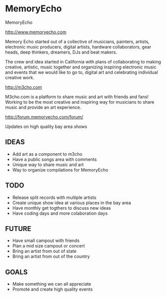 MemoryEcho
==========

MemoryEcho 

http://www.memoryecho.com

Memory Echo started out of a collective of musicians, painters, artists, electronic music producers, digital artists, hardware collaborators, gear heads, deep thinkers, dreamers, DJs and beat makers.

The crew and idea started in California with plans of collaborating to making creative, artistic, music together and organizing inspiring electronic music and events that we would like to go to, digital art and celebrating individual creative work. 

http://m3cho.com

M3cho.com is a platform to share music and art with friends and fans! Working to be the most creative and inspiring way for musicians to share music and provide an art experience. 

http://forum.memoryecho.com/forum/

Updates on high quality bay area shows

## IDEAS
 - Add art as a component to m3cho
 - Have a public songs area with comments
 - Unique way to share music and art
 - Way to organize compilations for MemoryEcho

## TODO
 - Release split records with multiple artists
 - Create unique show idea at various places in the bay area
 - Have monthly get togthers to discuss new ideas
 - Have coding days and more colaboration days

## FUTURE
 - Have small campout with friends
 - Plan a mid size campout or concert
 - Bring an artist from out of state
 - Bring an artist from out of the country

## GOALS
 - Make something we can all appreciate
 - Promote and create high quality events
